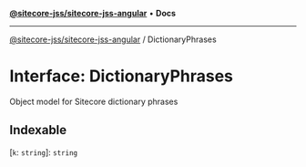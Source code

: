 [**@sitecore-jss/sitecore-jss-angular**](../README.md) • **Docs**

***

[@sitecore-jss/sitecore-jss-angular](../README.md) / DictionaryPhrases

# Interface: DictionaryPhrases

Object model for Sitecore dictionary phrases

## Indexable

 \[`k`: `string`\]: `string`
